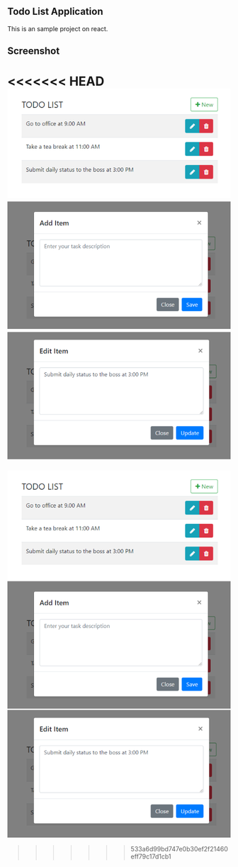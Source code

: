 ## Todo List Application

This is an sample project on react.

## Screenshot

<<<<<<< HEAD
![1](https://github.com/masudncse/react-todo-list-example/blob/master/screenshot/1.PNG)
![2](https://github.com/masudncse/react-todo-list-example/blob/master/screenshot/2.PNG)
![3](https://github.com/masudncse/react-todo-list-example/blob/master/screenshot/3.PNG)
=======
![1](https://github.com/masudncse/react-todo-list-example/blob/master/screenshot/1.jpg)
![2](https://github.com/masudncse/react-todo-list-example/blob/master/screenshot/2.jpg)
![3](https://github.com/masudncse/react-todo-list-example/blob/master/screenshot/3.jpg)
>>>>>>> 533a6d99bd747e0b30ef2f21460eff79c17d1cb1
